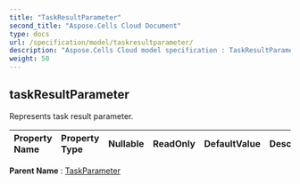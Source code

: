 ```yaml
---
title: "TaskResultParameter"
second_title: "Aspose.Cells Cloud Document"
type: docs
url: /specification/model/taskresultparameter/
description: "Aspose.Cells Cloud model specification : TaskResultParameter. Effortlessly handle Excel and other spreadsheet documents with features like opening, generating, editing, splitting, merging, comparing, and converting."
weight: 50
---
```


## **taskResultParameter**

Represents task result parameter. 

| Property Name | Property Type | Nullable |  ReadOnly | DefaultValue | Description | 
| :- | :- | :- |:- |  :- | :- |

**Parent Name** : [TaskParameter](taskparameter)

